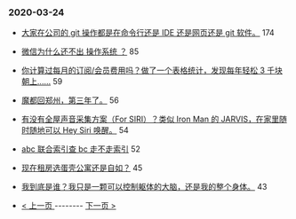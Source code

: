 ### 2020-03-24 
- [大家在公司的 git 操作都是在命令行还是 IDE 还是网页还是 git 软件。](https://www.v2ex.com/t/655571) 174
- [微信为什么还不出 操作系统 ？](https://www.v2ex.com/t/655544) 85
- [你计算过每月的订阅/会员费用吗？做了一个表格统计，发现每年轻松 3 千块朝上……](https://www.v2ex.com/t/655678) 59
- [魔都回郑州，第三年了。](https://www.v2ex.com/t/655572) 56
- [有没有全屋声音采集方案（For SIRI）？类似 Iron Man 的 JARVIS，在家里随时随地可以 Hey Siri 唤醒。](https://www.v2ex.com/t/655559) 54
- [abc 联合索引查 bc 走不走索引](https://www.v2ex.com/t/655560) 52
- [现在租房选蛋壳公寓还是自如？](https://www.v2ex.com/t/655633) 45
- [我到底是谁？我只是一颗可以控制躯体的大脑，还是我的整个身体。](https://www.v2ex.com/t/655609) 43 

- [ < 上一页 ](https://github.com/able8/v2ex-hot-record/blob/master/2020-03-23.md) -------- [ 下一页 > ](https://github.com/able8/v2ex-hot-record/blob/master/2020-03-25.md)